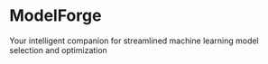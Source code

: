 # ModelForge
Your intelligent companion for streamlined machine learning model selection and optimization
